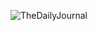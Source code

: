 ![TheDailyJournal](https://github.com/Anjoliekate/daily-journal/assets/99061657/13928696-de20-4424-b318-6d90a2ecd367)
